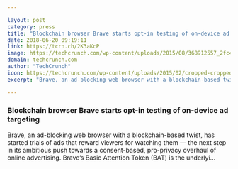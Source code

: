 ```yaml
---

layout: post
category: press
title: "Blockchain browser Brave starts opt-in testing of on-device ad targeting"
date: 2018-06-20 09:19:11
link: https://tcrn.ch/2K3aKcP
image: https://techcrunch.com/wp-content/uploads/2015/08/368912557_2fc44d3709_b.jpg?w=596
domain: techcrunch.com
author: "TechCrunch"
icon: https://techcrunch.com/wp-content/uploads/2015/02/cropped-cropped-favicon-gradient.png?w=180
excerpt: "Brave, an ad-blocking web browser with a blockchain-based twist, has started trials of ads that reward viewers for watching them — the next step in its ambitious push towards a consent-based, pro-privacy overhaul of online advertising. Brave’s Basic Attention Token (BAT) is the underlyi…"

---
```


### Blockchain browser Brave starts opt-in testing of on-device ad targeting

Brave, an ad-blocking web browser with a blockchain-based twist, has started trials of ads that reward viewers for watching them — the next step in its ambitious push towards a consent-based, pro-privacy overhaul of online advertising. Brave’s Basic Attention Token (BAT) is the underlyi…